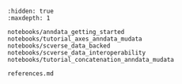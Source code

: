 ```{include} ../README.md

```

```{toctree}
:hidden: true
:maxdepth: 1

notebooks/anndata_getting_started
notebooks/tutorial_axes_anndata_mudata
notebooks/scverse_data_backed
notebooks/scverse_data_interoperability
notebooks/tutorial_concatenation_anndata_mudata

references.md
```
